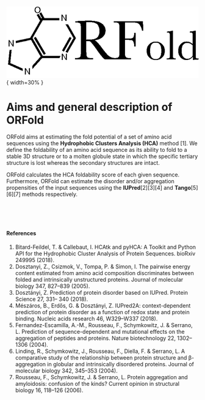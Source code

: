 ![LOGO_ORFold](./img/icons/Logo_ORFold.png){ width=30% }
# Aims and general description of ORFold

ORFold aims at estimating the fold potential of a set of amino acid sequences
using the **Hydrophobic Clusters Analysis (HCA)** method [1]. 
We define the foldability of an amino acid sequence as its ability 
to fold to a stable 3D structure or to a molten globule state in which the specific 
tertiary structure is lost whereas the secondary structures are intact.

ORFold calculates the HCA foldability score of each given sequence. 
Furthermore, ORFold can estimate the 
disorder and/or aggregation propensities of the input sequences using 
the **IUPred**[2][3][4] and **Tango**[5][6][7] methods respectively.

<br><br><br>
#### References

1. Bitard-Feildel, T. & Callebaut, I. HCAtk and pyHCA: A Toolkit and Python API for the Hydrophobic Cluster Analysis of Protein Sequences. bioRxiv 249995 (2018).
2. Dosztanyi, Z., Csizmok, V., Tompa, P. & Simon, I. The pairwise energy content estimated from amino acid composition discriminates between folded and intrinsically unstructured proteins. Journal of molecular biology 347, 827–839 (2005).
3. Dosztányi, Z. Prediction of protein disorder based on IUPred. Protein Science 27, 331– 340 (2018).
4. Mészáros, B., Erdős, G. & Dosztányi, Z. IUPred2A: context-dependent prediction of protein disorder as a function of redox state and protein binding. Nucleic acids research 46, W329–W337 (2018).
5. Fernandez-Escamilla, A.-M., Rousseau, F., Schymkowitz, J. & Serrano, L. Prediction of sequence-dependent and mutational effects on the aggregation of peptides and proteins. Nature biotechnology 22, 1302–1306 (2004).
6. Linding, R., Schymkowitz, J., Rousseau, F., Diella, F. & Serrano, L. A comparative study of the relationship between protein structure and β-aggregation in globular and intrinsically disordered proteins. Journal of molecular biology 342, 345–353 (2004).
7. Rousseau, F., Schymkowitz, J. & Serrano, L. Protein aggregation and amyloidosis: confusion of the kinds? Current opinion in structural biology 16, 118–126 (2006).

